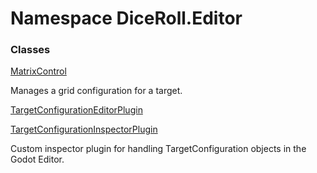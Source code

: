 # <a id="DiceRoll_Editor"></a> Namespace DiceRoll.Editor

### Classes

 [MatrixControl](DiceRoll.Editor.MatrixControl.md)

Manages a grid configuration for a target.

 [TargetConfigurationEditorPlugin](DiceRoll.Editor.TargetConfigurationEditorPlugin.md)

 [TargetConfigurationInspectorPlugin](DiceRoll.Editor.TargetConfigurationInspectorPlugin.md)

Custom inspector plugin for handling TargetConfiguration objects in the Godot Editor.

